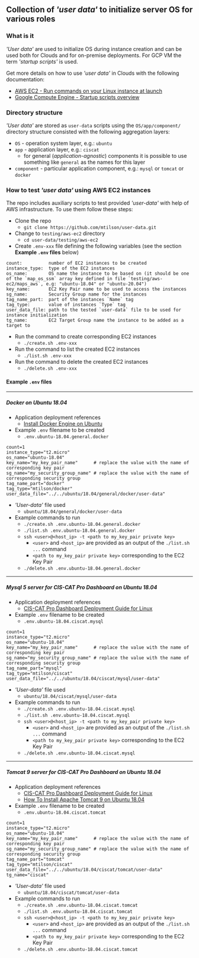 ## Collection of *'user data'* to initialize server OS for various roles

### What is it

*'User data'* are used to initialize OS during instance creation and can be used both for Clouds and for on-premise deployments. For GCP VM the term *'startup scripts'* is used.

Get more details on how to use *'user data'* in Clouds with the following documentation:
* [AWS EC2 - Run commands on your Linux instance at launch](https://docs.aws.amazon.com/AWSEC2/latest/UserGuide/user-data.html)
* [Google Compute Engine - Startup scripts overview](https://cloud.google.com/compute/docs/instances/startup-scripts)

### Directory structure

*'User data'* are stored as `user-data` scripts using the `OS/app/component/` directory structure consisted with the following aggregation layers:
* `OS` - operation system layer, e.g.: `ubuntu`
* `app` - application layer, e.g.: `ciscat`
  * for general (*application-agnostic*) components it is possible to use something like `general` as the names for this layer
* `component` - particular application component, e.g.: `mysql` or `tomcat` or `docker`

### How to test *'user data'* using AWS EC2 instances

The repo includes auxiliary scripts to test provided *'user-data'* with help of AWS infrastructure. To use them follow these steps:
* Clone the repo
  * `git clone https://github.com/mtilson/user-data.git`
* Change to `testing/aws-ec2` directory
  * `cd user-data/testing/aws-ec2`
* Create `.env-xxx` file defining the following variables (see the section **Example `.env` files** below)

```
count:          number of EC2 instances to be created
instance_type:  type of the EC2 instances
os_name:        OS name the instance to be based on (it should be one of the `map_os_ssm` array key defined in file `testing/aws-ec2/maps_aws`, e.g: "ubuntu-18.04" or "ubuntu-20.04")
key_name:       EC2 Key Pair name to be used to access the instances
sg_name:        Security Group name for the instances
tag_name_part:  part of the instances `Name` tag
tag_type:       value of instances `Type` tag
user_data_file: path to the tested `user-data` file to be used for instance initialization
tg_name:        EC2 Target Group name the instance to be added as a target to
```

* Run the command to create corresponding EC2 instances
  * `./create.sh .env-xxx`
* Run the command to list the created EC2 instances
  * `./list.sh .env-xxx`
* Run the command to delete the created EC2 instances
  * `./delete.sh .env-xxx`

#### Example `.env` files

---
##### Docker on Ubuntu 18.04

* Application deployment references
  * [Install Docker Engine on Ubuntu](https://docs.docker.com/engine/install/ubuntu/)
* Example `.env` filename to be created
  * `.env.ubuntu-18.04.general.docker`
```
count=1
instance_type="t2.micro"
os_name="ubuntu-18.04"
key_name="my_key_pair_name"      # replace the value with the name of corresponding key pair
sg_name="my_security_group_name" # replace the value with the name of corresponding security group
tag_name_part="docker"
tag_type="mtilson/docker"
user_data_file="../../ubuntu/18.04/general/docker/user-data"
```
* *'User-data'* file used
  * `ubuntu/18.04/general/docker/user-data`
* Example commands to run
  * `./create.sh .env.ubuntu-18.04.general.docker`
  * `./list.sh .env.ubuntu-18.04.general.docker`
  * `ssh <user>@<host_ip> -t <path to my_key_pair private key>`
    * `<user>` and `<host_ip>` are provided as an output of the `./list.sh ...` command
    * `<path to my_key_pair private key>` corresponding to the EC2 Key Pair
  * `./delete.sh .env.ubuntu-18.04.general.docker`

---
##### Mysql 5 server for CIS-CAT Pro Dashboard on Ubuntu 18.04

* Application deployment references
  * [CIS-CAT Pro Dashboard Deployment Guide for Linux](https://cis-cat-pro-dashboard.readthedocs.io/en/stable/source/Dashboard%20Deployment%20Guide%20for%20Linux/)
* Example `.env` filename to be created
  * `.env.ubuntu-18.04.ciscat.mysql`
```
count=1
instance_type="t2.micro"
os_name="ubuntu-18.04"
key_name="my_key_pair_name"      # replace the value with the name of corresponding key pair
sg_name="my_security_group_name" # replace the value with the name of corresponding security group
tag_name_part="mysql"
tag_type="mtilson/ciscat"
user_data_file="../../ubuntu/18.04/ciscat/mysql/user-data"
```
* *'User-data'* file used
  * `ubuntu/18.04/ciscat/mysql/user-data`
* Example commands to run
  * `./create.sh .env.ubuntu-18.04.ciscat.mysql`
  * `./list.sh .env.ubuntu-18.04.ciscat.mysql`
  * `ssh <user>@<host_ip> -t <path to my_key_pair private key>`
    * `<user>` and `<host_ip>` are provided as an output of the `./list.sh ...` command
    * `<path to my_key_pair private key>` corresponding to the EC2 Key Pair
  * `./delete.sh .env.ubuntu-18.04.ciscat.mysql`

---
##### Tomcat 9 server for CIS-CAT Pro Dashboard on Ubuntu 18.04

* Application deployment references
  * [CIS-CAT Pro Dashboard Deployment Guide for Linux](https://cis-cat-pro-dashboard.readthedocs.io/en/stable/source/Dashboard%20Deployment%20Guide%20for%20Linux/)
  * [How To Install Apache Tomcat 9 on Ubuntu 18.04](https://www.digitalocean.com/community/tutorials/install-tomcat-9-ubuntu-1804)
* Example `.env` filename to be created
  * `.env.ubuntu-18.04.ciscat.tomcat`
```
count=1
instance_type="t2.micro"
os_name="ubuntu-18.04"
key_name="my_key_pair_name"      # replace the value with the name of corresponding key pair
sg_name="my_security_group_name" # replace the value with the name of corresponding security group
tag_name_part="tomcat"
tag_type="mtilson/ciscat"
user_data_file="../../ubuntu/18.04/ciscat/tomcat/user-data"
tg_name="ciscat"
```
* *'User-data'* file used
  * `ubuntu/18.04/ciscat/tomcat/user-data`
* Example commands to run
  * `./create.sh .env.ubuntu-18.04.ciscat.tomcat`
  * `./list.sh .env.ubuntu-18.04.ciscat.tomcat`
  * `ssh <user>@<host_ip> -t <path to my_key_pair private key>`
    * `<user>` and `<host_ip>` are provided as an output of the `./list.sh ...` command
    * `<path to my_key_pair private key>` corresponding to the EC2 Key Pair
  * `./delete.sh .env.ubuntu-18.04.ciscat.tomcat`
